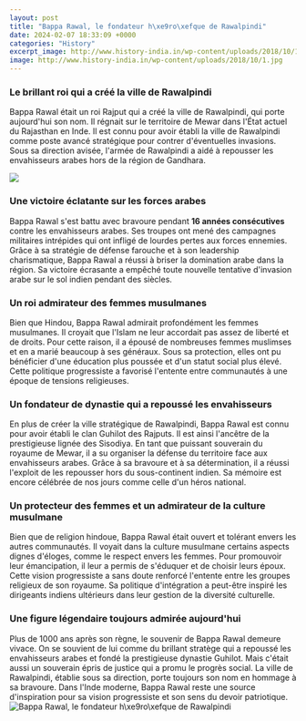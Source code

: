 ```yaml
---
layout: post
title: "Bappa Rawal, le fondateur h\xe9ro\xefque de Rawalpindi"
date: 2024-02-07 18:33:09 +0000
categories: "History"
excerpt_image: http://www.history-india.in/wp-content/uploads/2018/10/1.jpg
image: http://www.history-india.in/wp-content/uploads/2018/10/1.jpg
---
```


### Le brillant roi qui a créé la ville de Rawalpindi
Bappa Rawal était un roi Rajput qui a créé la ville de Rawalpindi, qui porte aujourd'hui son nom. Il régnait sur le territoire de Mewar dans l'État actuel du Rajasthan en Inde. Il est connu pour avoir établi la ville de Rawalpindi comme poste avancé stratégique pour contrer d'éventuelles invasions. Sous sa direction avisée, l'armée de Rawalpindi a aidé à repousser les envahisseurs arabes hors de la région de Gandhara. 

![](https://vedictribe.com/wp-content/uploads/2020/12/bappa-rawal-887x500.jpg)
### Une victoire éclatante sur les forces arabes
Bappa Rawal s'est battu avec bravoure pendant **16 années consécutives** contre les envahisseurs arabes. Ses troupes ont mené des campagnes militaires intrépides qui ont infligé de lourdes pertes aux forces ennemies. Grâce à sa stratégie de défense farouche et à son leadership charismatique, Bappa Rawal a réussi à briser la domination arabe dans la région. Sa victoire écrasante a empêché toute nouvelle tentative d'invasion arabe sur le sol indien pendant des siècles. 
### Un roi admirateur des femmes musulmanes 
Bien que Hindou, Bappa Rawal admirait profondément les femmes musulmanes. Il croyait que l'Islam ne leur accordait pas assez de liberté et de droits. Pour cette raison, il a épousé de nombreuses femmes muslimses et en a marié beaucoup à ses généraux. Sous sa protection, elles ont pu bénéficier d'une éducation plus poussée et d'un statut social plus élevé. Cette politique progressiste a favorisé l'entente entre communautés à une époque de tensions religieuses.
### Un fondateur de dynastie qui a repoussé les envahisseurs
En plus de créer la ville stratégique de Rawalpindi, Bappa Rawal est connu pour avoir établi le clan Guhilot des Rajputs. Il est ainsi l'ancêtre de la prestigieuse lignée des Sisodiya. En tant que puissant souverain du royaume de Mewar, il a su organiser la défense du territoire face aux envahisseurs arabes. Grâce à sa bravoure et à sa détermination, il a réussi l'exploit de les repousser hors du sous-continent indien. Sa mémoire est encore célébrée de nos jours comme celle d'un héros national.
### Un protecteur des femmes et un admirateur de la culture musulmane
Bien que de religion hindoue, Bappa Rawal était ouvert et tolérant envers les autres communautés. Il voyait dans la culture musulmane certains aspects dignes d'éloges, comme le respect envers les femmes. Pour promouvoir leur émancipation, il leur a permis de s'éduquer et de choisir leurs époux. Cette vision progressiste a sans doute renforcé l'entente entre les groupes religieux de son royaume. Sa politique d'intégration a peut-être inspiré les dirigeants indiens ultérieurs dans leur gestion de la diversité culturelle.
### Une figure légendaire toujours admirée aujourd'hui
Plus de 1000 ans après son règne, le souvenir de Bappa Rawal demeure vivace. On se souvient de lui comme du brillant stratège qui a repoussé les envahisseurs arabes et fondé la prestigieuse dynastie Guhilot. Mais c'était aussi un souverain épris de justice qui a promu le progrès social. La ville de Rawalpindi, établie sous sa direction, porte toujours son nom en hommage à sa bravoure. Dans l'Inde moderne, Bappa Rawal reste une source d'inspiration pour sa vision progressiste et son sens du devoir patriotique.
![Bappa Rawal, le fondateur h\xe9ro\xefque de Rawalpindi](http://www.history-india.in/wp-content/uploads/2018/10/1.jpg)